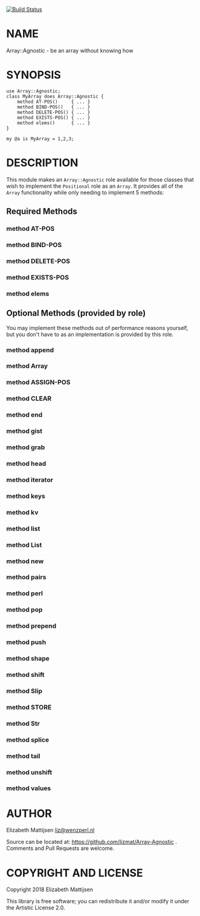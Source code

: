 [![Build Status](https://travis-ci.org/lizmat/Array-Agnostic.svg?branch=master)](https://travis-ci.org/lizmat/Array-Agnostic)

NAME
====

Array::Agnostic - be an array without knowing how

SYNOPSIS
========

    use Array::Agnostic;
    class MyArray does Array::Agnostic {
        method AT-POS()     { ... }
        method BIND-POS()   { ... }
        method DELETE-POS() { ... }
        method EXISTS-POS() { ... }
        method elems()      { ... }
    }

    my @a is MyArray = 1,2,3;

DESCRIPTION
===========

This module makes an `Array::Agnostic` role available for those classes that wish to implement the `Positional` role as an `Array`. It provides all of the `Array` functionality while only needing to implement 5 methods:

Required Methods
----------------

### method AT-POS

### method BIND-POS

### method DELETE-POS

### method EXISTS-POS

### method elems

Optional Methods (provided by role)
-----------------------------------

You may implement these methods out of performance reasons yourself, but you don't have to as an implementation is provided by this role.

### method append

### method Array

### method ASSIGN-POS

### method CLEAR

### method end

### method gist

### method grab

### method head

### method iterator

### method keys

### method kv

### method list

### method List

### method new

### method pairs

### method perl

### method pop

### method prepend

### method push

### method shape

### method shift

### method Slip

### method STORE

### method Str

### method splice

### method tail

### method unshift

### method values

AUTHOR
======

Elizabeth Mattijsen <liz@wenzperl.nl>

Source can be located at: https://github.com/lizmat/Array-Agnostic . Comments and Pull Requests are welcome.

COPYRIGHT AND LICENSE
=====================

Copyright 2018 Elizabeth Mattijsen

This library is free software; you can redistribute it and/or modify it under the Artistic License 2.0.

